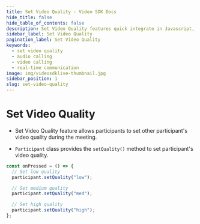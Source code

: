 ```yaml
---
title: Set Video Quality - Video SDK Docs
hide_title: false
hide_table_of_contents: false
description: Set Video Quality features quick integrate in Javascript, React JS, Android, IOS, React Native, Flutter with Video SDK to add live video & audio conferencing to your applications.
sidebar_label: Set Video Quality
pagination_label: Set Video Quality
keywords:
  - set video quality
  - audio calling
  - video calling
  - real-time communication
image: img/videosdklive-thumbnail.jpg
sidebar_position: 1
slug: set-video-quality
---
```


# Set Video Quality

- Set Video Quality feature allows participants to set other participant's video quality during the meeting.

- `Participant` class provides the `setQuality()` method to set participant's video quality.

```js
const onPressed = () => {
  // Set low quality
  participant.setQuality("low");

  // Set medium quality
  participant.setQuality("med");

  // Set high quality
  participant.setQuality("high");
};
```
